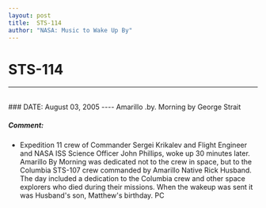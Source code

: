 ```yaml
---
layout: post
title:  STS-114
author: "NASA: Music to Wake Up By"
---
```


# STS-114
----
<br/>
### DATE: August 03, 2005
----
Amarillo .by. Morning by George Strait

##### Comment:
* Expedition 11 crew of Commander Sergei Krikalev and Flight Engineer and NASA ISS Science Officer John Phillips, woke up 30 minutes later. Amarillo By Morning was dedicated not to the crew in space, but to the Columbia STS-107 crew commanded by Amarillo Native Rick Husband. The day included a dedication to the Columbia crew and other space explorers who died during their missions. When the wakeup was sent it was Husband's son, Matthew's birthday. PC
